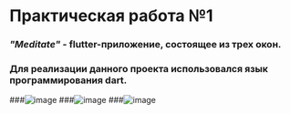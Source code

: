 # Практическая работа №1

### *"Meditate"* - flutter-приложение, состоящее из трех окон.
### Для реализации данного проекта использовался язык программирования dart.

###![image](https://user-images.githubusercontent.com/80402777/191964061-10a01a74-aeea-4b62-94af-ecd005c082ac.png)
###![image](https://user-images.githubusercontent.com/80402777/191964124-a049bc9d-4ea8-4f6d-b160-4b32c9db47fe.png)
###![image](https://user-images.githubusercontent.com/80402777/191964227-c6af180c-8264-47e1-bfd7-876e3cabf80a.png)




